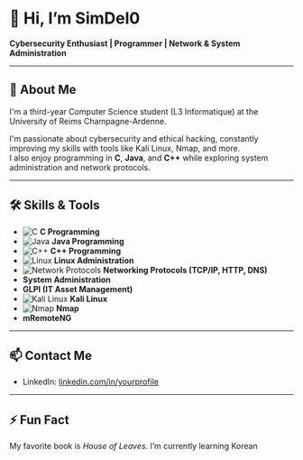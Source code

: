 # 👋 Hi, I’m SimDel0

**Cybersecurity Enthusiast | Programmer | Network & System Administration**

---

## 🌟 About Me
I'm a third-year Computer Science student (L3 Informatique) at the University of Reims Champagne-Ardenne.  

I'm passionate about cybersecurity and ethical hacking, constantly improving my skills with tools like Kali Linux, Nmap, and more.  
I also enjoy programming in **C**, **Java**, and **C++** while exploring system administration and network protocols.

---

## 🛠️ Skills & Tools
- ![C](https://img.icons8.com/color/24/000000/c-programming.png) **C Programming**  
- ![Java](https://img.icons8.com/color/24/000000/java-coffee-cup-logo.png) **Java Programming**  
- ![C++](https://img.icons8.com/color/24/000000/c-plus-plus-logo.png) **C++ Programming**  
- ![Linux](https://img.icons8.com/color/24/000000/linux--v1.png) **Linux Administration**  
- ![Network Protocols](https://img.icons8.com/fluency/24/000000/network.png) **Networking Protocols (TCP/IP, HTTP, DNS)**  
-  **System Administration**  
- **GLPI (IT Asset Management)**  
- ![Kali Linux](https://img.icons8.com/color/24/000000/kali-linux.png) **Kali Linux**  
- ![Nmap](https://img.icons8.com/color/24/000000/nmap.png) **Nmap**  
-  **mRemoteNG**

---

## 📫 Contact Me
- LinkedIn: [linkedin.com/in/yourprofile](https://linkedin.com/in/yourprofile)

---

## ⚡ Fun Fact
My favorite book is *House of Leaves*.
I’m currently learning Korean
